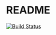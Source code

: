 # README

[![Build Status](https://ci.dc.xing.com/job/psantos-rails-jenkins/job/master/badge/icon)](https://ci.dc.xing.com/job/psantos-rails-jenkins/job/master/)
